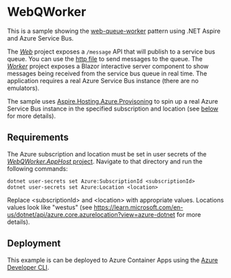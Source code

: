 # WebQWorker

This is a sample showing the [web-queue-worker](https://learn.microsoft.com/en-us/azure/architecture/guide/architecture-styles/web-queue-worker) pattern using .NET Aspire and Azure Service Bus.

The [_Web_](/Web/) project exposes a `/message` API that will publish to a service bus queue. You can use the [http file](/Web/Requests.http) to send messages to the queue.
The [_Worker_](/Worker/) project exposes a Blazor interactive server component to show messages being received from the service bus queue in real time.
The application requires a real Azure Service Bus instance (there are no emulators). 

The sample uses [Aspire.Hosting.Azure.Provisoning](#) to spin up a real Azure Service Bus instance in the specified subscription and location (see [below](#requirements) for more details).

## Requirements

The Azure subscription and location must be set in user secrets of the [_WebQWorker.AppHost_ project](/WebQWorker.AppHost/).
Navigate to that directory and run the following commands:

```
dotnet user-secrets set Azure:SubscriptionId <subscriptionId>
dotnet user-secrets set Azure:Location <location>
```

Replace \<subscriptionId\> and \<location\> with appropriate values. Locations values look like "westus" (see https://learn.microsoft.com/en-us/dotnet/api/azure.core.azurelocation?view=azure-dotnet for more details).

## Deployment

This example is can be deployed to Azure Container Apps using the [Azure Developer CLI](https://learn.microsoft.com/en-us/azure/developer/azure-developer-cli/install-azd).
